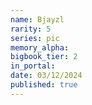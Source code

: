 ```yaml
---
name: Bjayzl
rarity: 5
series: pic
memory_alpha:
bigbook_tier: 2
in_portal:
date: 03/12/2024
published: true
---
```



